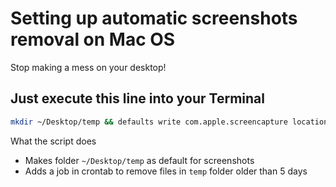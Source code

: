 # Setting up automatic screenshots removal on Mac OS
Stop making a mess on your desktop!

## Just execute this line into your Terminal

```bash
mkdir ~/Desktop/temp && defaults write com.apple.screencapture location  ~/Desktop/temp && (crontab -l 2>/dev/null; echo "0 0 * * * find ~/Desktop/temp -type f -mtime +5 -exec rm '{}' +;") | crontab -
```

What the script does
- Makes folder `~/Desktop/temp` as default for screenshots
- Adds a job in crontab to remove files in `temp` folder older than 5 days
